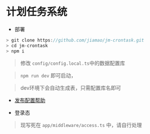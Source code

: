 # 计划任务系统

* 部署
```js
> git clone https://github.com/jiamao/jm-crontask.git
> cd jm-crontask
> npm i
```

> 修改 `config/config.local.ts`中的数据配置库

> `npm run dev` 即可启动，  

> dev环境下会自动生成表，只需配置库名即可

* [发布配置帮助](./docs/发布脚本配置.md)

* 登录态
 > 现写死在 `app/middleware/access.ts` 中，请自行处理

